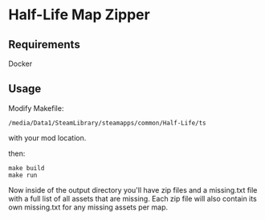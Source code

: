 # Half-Life Map Zipper

## Requirements
Docker

## Usage

Modify Makefile:
```
/media/Data1/SteamLibrary/steamapps/common/Half-Life/ts
```
with your mod location.

then:
```
make build
make run
```

Now inside of the output directory you'll have zip files and a missing.txt file with a full list of all assets that are missing.
Each zip file will also contain its own missing.txt for any missing assets per map.